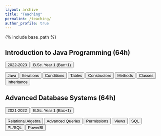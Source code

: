 ```yaml
---
layout: archive
title: "Teaching"
permalink: /teaching/
author_profile: true
---
```


{% include base_path %}

## Introduction to Java Programming (64h)
<button type="button" class="btn btn-default">2022-2023</button>
<button type="button" class="btn btn-primary">B.Sc. Year 1 (Bac+1)</button>
<!-- <a target="_blank" class="btn btn-secondary" role="button">Paper</a> -->

<button type="button" class="btn btn-secondary">Java</button>
<button type="button" class="btn btn-secondary">Iterations</button>
<button type="button" class="btn btn-secondary">Conditions</button>
<button type="button" class="btn btn-secondary">Tables</button>
<button type="button" class="btn btn-secondary">Constructors</button>
<button type="button" class="btn btn-secondary">Methods</button>
<button type="button" class="btn btn-secondary">Classes</button>
<button type="button" class="btn btn-secondary">Inheritance</button>

<!-- 
<dl>
  <dt><b>Academic Year</b></dt>
<dd>2022-2023</dd>
  <dt><b>Course Duration</b></dt>
<dd>64h</dd>
  <dt><b>Students</b></dt>
<dd>25 Bachelor Students</dd>
  <dt><b>Keywords</b></dt>
<dd>Java Language, Variables, Tables, Constructors, Methods, Iterations, Conditions, Classes, Inheritance</dd>
</dl>

<button name="button" onclick="http://www.google.com">B.Sc. Year 1 (Bac+1)</button>
<a><button name="button" style = "color: red" onclick="https://www.w3schools.com/CPP/cpp_math.asp">`cmath`on w3schools</button></a> -->

## Advanced Database Systems (64h)
<button type="button" class="btn btn-default">2021-2022</button>
<button type="button" class="btn btn-primary">B.Sc. Year 1 (Bac+1)</button>

<button type="button" class="btn btn-secondary">Relational Algebra</button>
<button type="button" class="btn btn-secondary">Advanced Queries</button>
<button type="button" class="btn btn-secondary">Permissions</button>
<button type="button" class="btn btn-secondary">Views</button>
<button type="button" class="btn btn-secondary">SQL</button>
<button type="button" class="btn btn-secondary">PL/SQL</button>
<button type="button" class="btn btn-secondary">PowerBI</button>

<!-- <dl>
  <dt><b>Academic Year</b></dt>
<dd>2021-2022</dd>
  <dt><b>Course Duration</b></dt>
<dd>64h</dd>
  <dt><b>Students</b></dt>
<dd>25 Bachelor Students</dd>
  <dt><b>Keywords</b></dt>
<dd>Relational Algebra, Advanced Queries, Permissions, Views, SQL, PL/SQL, PowerBI</dd>
</dl> -->
